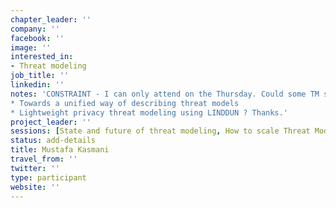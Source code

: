 ```yaml
---
chapter_leader: ''
company: ''
facebook: ''
image: ''
interested_in:
- Threat modeling
job_title: ''
linkedin: ''
notes: 'CONSTRAINT - I can only attend on the Thursday. Could some TM sessions be moved to Thursday like:
* Towards a unified way of describing threat models 
* Lightweight privacy threat modeling using LINDDUN ? Thanks.'
project_leader: ''
sessions: [State and future of threat modeling, How to scale Threat Modeling, Creating a Threat Library]
status: add-details
title: Mustafa Kasmani
travel_from: ''
twitter: ''
type: participant
website: ''
---
```


<!-- --!>
